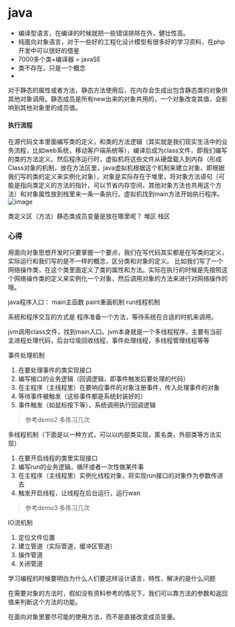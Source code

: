 # java

- 编译型语言，在编译的时候就把一些错误排除在外，健壮性高。
- 纯面向对象语言，对于一些好的工程化设计模型有很多好的学习资料，在php开发中可以很好的借鉴
- 7000多个类+编译器 = javaSE
- 类不存在，只是一个概念
- 
对于静态的属性或者方法，静态方法使用后，在内存会生成出包含静态类的对象供其他对象调用。静态成员是所有new出来的对象共用的，一个对象改变其值，会影响到其他对象里的成员值。

#### 执行流程
在源代码文本里面编写类的定义，和类的方法逻辑（其实就是我们现实生活中的业务流程，比如web系统，移动客户端系统等），编译后成为class文件，即我们编写的类的方法定义。然后程序运行时，虚拟机将这些文件从硬盘载入到内存（形成Class对象的机制，放在方法区里，java虚拟机根据这个机制来建立对象，即根据我们写的类的定义来实例化对象），对象是实际存在于堆里，将对象方法语句（可能是指向类定义的方法的指针，可以节省内存空间，其他对象方法也共用这个方法）和对象属性放到栈里来一条一条执行。虚拟机找到main方法开始执行程序。
![image](http://images2015.cnblogs.com/blog/866881/201602/866881-20160217143147706-1305825333.jpg)

类定义区（方法）静态类成员变量是放在哪里呢？  堆区 栈区


### 心得
用面向对象思想开发时只要掌握一个要点，我们在写代码其实都是在写类的定义，实际运行和我们写的是不一样的概念，区分类和对象的定义。
比如我们写了一个网络操作类，在这个类里面定义了类的属性和方法。实际在执行的时候是先按照这个网络操作类的定义来实例化一个对象，然后调用对象的方法来进行对网络操作的哦。


java程序入口：
main主函数  paint重画机制 run线程机制

系统和程序交互的方式是 程序准备一个方法，等待系统在合适的时机来调用。

jvm调用class文件，找到main入口。jvm本身就是一个多线程程序，主要有当前主进程处理代码，后台垃圾回收线程，事件处理线程，多线程管理线程等等

事件处理机制
1. 在要处理事件的类实现接口
2. 编写接口的业务逻辑（回调逻辑，即事件触发后要处理的代码）
3. 在主程序（主线程里）在要响应事件的对象注册事件，传入处理事件的对象
4. 等待事件被触发（这些事件都是系统封装好的）
5. 事件触发（如鼠标按下等），系统调用执行回调逻辑
> 参考demo2 多练习几次


多线程机制（下面是以一种方式，可以以内部类实现，匿名类，外部类等方法实现）
1. 在要开启线程的类里实现接口
2. 编写run的业务逻辑，循环或者一次性做某件事
3. 在主程序（主线程里）实例化线程对象，将实现run接口的对象作为参数传进去
4. 触发开启线程，让线程在后台运行，运行wan
> 参考demo3 多练习几次

IO流机制 
1. 定位文件位置
2. 建立管道（实际管道，缓冲区管道）
3. 操作管道
4. 关闭管道

学习编程的时候要明白为什么人们要这样设计语言，特性，解决的是什么问题

在需要对象的方法时，假如没有资料参考的情况下，我们可以靠方法的参数和返回值来判断这个方法的功能。

在面向对象里要尽可能的使用方法，而不是直接改变成员变量。